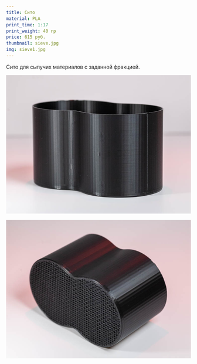 ```yaml
---
title: Сито
material: PLA
print_time: 1:17
print_weight: 40 гр
price: 615 руб.
thumbnail: sieve.jpg
img: sieve1.jpg
---
```


Сито для сыпучих материалов с заданной фракцией.

![Сито](/assets/printed/sieve2.jpg)

![Сито](/assets/printed/sieve3.jpg)
